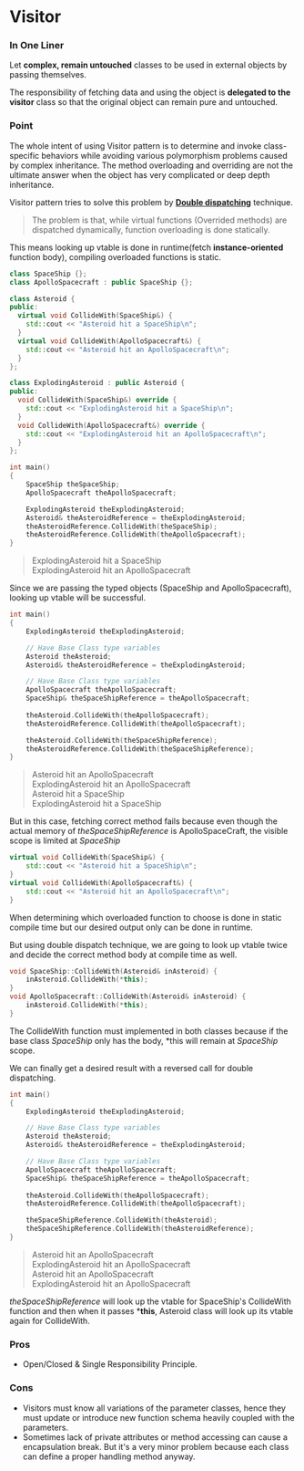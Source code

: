 # Visitor

### In One Liner

Let **complex, remain untouched** classes to be used in external objects by passing themselves.

The responsibility of fetching data and using the object is **delegated to the visitor** class so that the original object can remain pure and untouched.

### Point

The whole intent of using Visitor pattern is to determine and invoke class-specific behaviors while avoiding various polymorphism problems caused by complex inheritance. The method overloading and overriding are not the ultimate answer when the object has very complicated or deep depth inheritance.

Visitor pattern tries to solve this problem by [**Double dispatching**](https://en.wikipedia.org/wiki/Double_dispatch) technique.

>The problem is that, while virtual functions (Overrided methods) are dispatched dynamically, function overloading is done statically.

This means looking up vtable is done in runtime(fetch **instance-oriented** function body), compiling overloaded functions is static.

```c++
class SpaceShip {};
class ApolloSpacecraft : public SpaceShip {};

class Asteroid {
public:
  virtual void CollideWith(SpaceShip&) {
    std::cout << "Asteroid hit a SpaceShip\n";
  }
  virtual void CollideWith(ApolloSpacecraft&) {
    std::cout << "Asteroid hit an ApolloSpacecraft\n";
  }
};

class ExplodingAsteroid : public Asteroid {
public:
  void CollideWith(SpaceShip&) override {
    std::cout << "ExplodingAsteroid hit a SpaceShip\n";
  }
  void CollideWith(ApolloSpacecraft&) override {
    std::cout << "ExplodingAsteroid hit an ApolloSpacecraft\n";
  }
};
```

```c++
int main()
{
    SpaceShip theSpaceShip;
    ApolloSpacecraft theApolloSpacecraft;

    ExplodingAsteroid theExplodingAsteroid;
    Asteroid& theAsteroidReference = theExplodingAsteroid;
    theAsteroidReference.CollideWith(theSpaceShip); 
    theAsteroidReference.CollideWith(theApolloSpacecraft);
}
```
> ExplodingAsteroid hit a SpaceShip<br/>
> ExplodingAsteroid hit an ApolloSpacecraft

Since we are passing the typed objects (SpaceShip and ApolloSpacecraft), looking up vtable will be successful.

```c++
int main()
{
    ExplodingAsteroid theExplodingAsteroid;

    // Have Base Class type variables 
    Asteroid theAsteroid;
    Asteroid& theAsteroidReference = theExplodingAsteroid;

    // Have Base Class type variables
    ApolloSpacecraft theApolloSpacecraft;
    SpaceShip& theSpaceShipReference = theApolloSpacecraft;
    
    theAsteroid.CollideWith(theApolloSpacecraft);
    theAsteroidReference.CollideWith(theApolloSpacecraft);

    theAsteroid.CollideWith(theSpaceShipReference);
    theAsteroidReference.CollideWith(theSpaceShipReference);
}
```                                                                                       
> Asteroid hit an ApolloSpacecraft<br/>
> ExplodingAsteroid hit an ApolloSpacecraft<br/>
> Asteroid hit a SpaceShip<br/>
> ExplodingAsteroid hit a SpaceShip

But in this case, fetching correct method fails because even though the actual memory of *theSpaceShipReference* is ApolloSpaceCraft, the visible scope is limited at *SpaceShip*

```c++
virtual void CollideWith(SpaceShip&) {
    std::cout << "Asteroid hit a SpaceShip\n";
}
virtual void CollideWith(ApolloSpacecraft&) {
    std::cout << "Asteroid hit an ApolloSpacecraft\n";
}
```

When determining which overloaded function to choose is done in static compile time but our desired output only can be done in runtime.

But using double dispatch technique, we are going to look up vtable twice and decide the correct method body at compile time as well.

```c++
void SpaceShip::CollideWith(Asteroid& inAsteroid) {
    inAsteroid.CollideWith(*this);
}
void ApolloSpacecraft::CollideWith(Asteroid& inAsteroid) {
    inAsteroid.CollideWith(*this);
}
```
The CollideWith function must implemented in both classes because if the base class *SpaceShip* only has the body, *this will remain at *SpaceShip* scope.

We can finally get a desired result with a reversed call for double dispatching.

```c++
int main()
{
    ExplodingAsteroid theExplodingAsteroid;

    // Have Base Class type variables 
    Asteroid theAsteroid;
    Asteroid& theAsteroidReference = theExplodingAsteroid;

    // Have Base Class type variables
    ApolloSpacecraft theApolloSpacecraft;
    SpaceShip& theSpaceShipReference = theApolloSpacecraft;
    
    theAsteroid.CollideWith(theApolloSpacecraft);
    theAsteroidReference.CollideWith(theApolloSpacecraft);

    theSpaceShipReference.CollideWith(theAsteroid);
    theSpaceShipReference.CollideWith(theAsteroidReference);
}
```     
> Asteroid hit an ApolloSpacecraft<br/>
> ExplodingAsteroid hit an ApolloSpacecraft<br/>
> Asteroid hit an ApolloSpacecraft<br/>
> ExplodingAsteroid hit an ApolloSpacecraft

*theSpaceShipReference* will look up the vtable for SpaceShip's CollideWith function and then when it passes ***this**, Asteroid class will look up its vtable again for CollideWith.

### Pros 

- Open/Closed & Single Responsibility Principle. 

### Cons

- Visitors must know all variations of the parameter classes, hence they must update or introduce new function schema heavily coupled with the parameters.
- Sometimes lack of private attributes or method accessing can cause a encapsulation break. But it's a very minor problem because each class can define a proper handling method anyway.